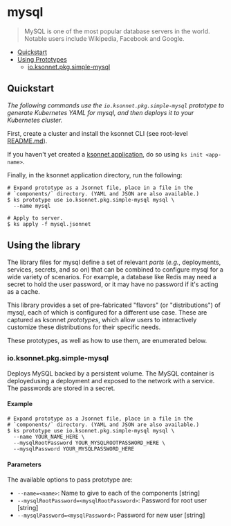 # mysql

> MySQL is one of the most popular database servers in the world. Notable users include Wikipedia, Facebook and Google.

* [Quickstart](#quickstart)
* [Using Prototypes](#using-prototypes)
  * [io.ksonnet.pkg.simple-mysql](#io.ksonnet.pkg.simple-mysql)

## Quickstart

*The following commands use the `io.ksonnet.pkg.simple-mysql` prototype to generate Kubernetes YAML for mysql, and then deploys it to your Kubernetes cluster.*

First, create a cluster and install the ksonnet CLI (see root-level [README.md](rootReadme)).

If you haven't yet created a [ksonnet application](linkToSomewhere), do so using `ks init <app-name>`.

Finally, in the ksonnet application directory, run the following:

```shell
# Expand prototype as a Jsonnet file, place in a file in the
# `components/` directory. (YAML and JSON are also available.)
$ ks prototype use io.ksonnet.pkg.simple-mysql mysql \
  --name mysql

# Apply to server.
$ ks apply -f mysql.jsonnet
```

## Using the library

The library files for mysql define a set of relevant *parts* (_e.g._, deployments, services, secrets, and so on) that can be combined to configure mysql for a wide variety of scenarios. For example, a database like Redis may need a secret to hold the user password, or it may have no password if it's acting as a cache.

This library provides a set of pre-fabricated "flavors" (or "distributions") of mysql, each of which is configured for a different use case. These are captured as ksonnet *prototypes*, which allow users to interactively customize these distributions for their specific needs.

These prototypes, as well as how to use them, are enumerated below.

### io.ksonnet.pkg.simple-mysql

Deploys MySQL backed by a persistent volume. The MySQL container is deployedusing a deployment and exposed to the network with a service. The
passwords are stored in a secret.

#### Example

```shell
# Expand prototype as a Jsonnet file, place in a file in the
# `components/` directory. (YAML and JSON are also available.)
$ ks prototype use io.ksonnet.pkg.simple-mysql mysql \
  --name YOUR_NAME_HERE \
  --mysqlRootPassword YOUR_MYSQLROOTPASSWORD_HERE \
  --mysqlPassword YOUR_MYSQLPASSWORD_HERE
```

#### Parameters

The available options to pass prototype are:

* `--name=<name>`: Name to give to each of the components [string]
* `--mysqlRootPassword=<mysqlRootPassword>`: Password for root user [string]
* `--mysqlPassword=<mysqlPassword>`: Password for new user [string]


[rootReadme]: https://github.com/ksonnet/mixins
